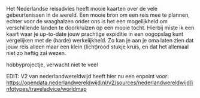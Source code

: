 Het Nederlandse reisadvies heeft mooie kaarten over de vele gebeurtenissen in de wereld.
Een mooie bron om een reis mee te plannen, echter voor de waaghalzen onder ons is het een mogelijkheid om verschillende landen te doorkruizen op een mooie tocht.
Hierbij miste ik een kaart waar je up-to-date jouw prachtige expiditie in een oogopslag kunt vergelijken met de (harde) werkelijkheid.
Zo kan je aan je oma laten zien dat jouw reis alleen maar een klein (licht)rood stukje kruis, en dat het allemaal niet zo heftig zal wezen.

hobbyprojectje, verwacht niet te veel

EDIT:
V2 van nederlandwereldwijd heeft hier nu een enpoint voor:
https://opendata.nederlandwereldwijd.nl/v2/sources/nederlandwereldwijd/infotypes/traveladvice/worldmap

